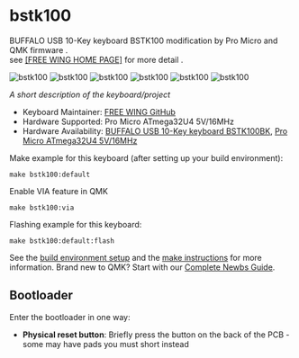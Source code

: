 # bstk100

BUFFALO USB 10-Key keyboard BSTK100 modification by Pro Micro and QMK firmware .  
see [[FREE WING HOME PAGE]](http://www.neko.ne.jp/~freewing/) for more detail .  

![bstk100](https://i.imgur.com/9s5kxSB.jpeg)
![bstk100](https://i.imgur.com/rsilkiy.jpeg)
![bstk100](https://i.imgur.com/TuQlxat.jpeg)
![bstk100](https://i.imgur.com/w0g6Qlz.jpeg)
![bstk100](https://i.imgur.com/ORgbBQh.jpeg)
![bstk100](https://i.imgur.com/1MDm3zt.png)

*A short description of the keyboard/project*

* Keyboard Maintainer: [FREE WING GitHub](https://github.com/FREEWING-JP/qmk_firmware)
* Hardware Supported: Pro Micro ATmega32U4 5V/16MHz
* Hardware Availability: [BUFFALO USB 10-Key keyboard BSTK100BK](https://amzn.to/389GGtP), [Pro Micro ATmega32U4 5V/16MHz](https://amzn.to/3jePZPi)

Make example for this keyboard (after setting up your build environment):

    make bstk100:default

Enable VIA feature in QMK

    make bstk100:via

Flashing example for this keyboard:

    make bstk100:default:flash

See the [build environment setup](https://docs.qmk.fm/#/getting_started_build_tools) and the [make instructions](https://docs.qmk.fm/#/getting_started_make_guide) for more information. Brand new to QMK? Start with our [Complete Newbs Guide](https://docs.qmk.fm/#/newbs).

## Bootloader

Enter the bootloader in one way:

* **Physical reset button**: Briefly press the button on the back of the PCB - some may have pads you must short instead
